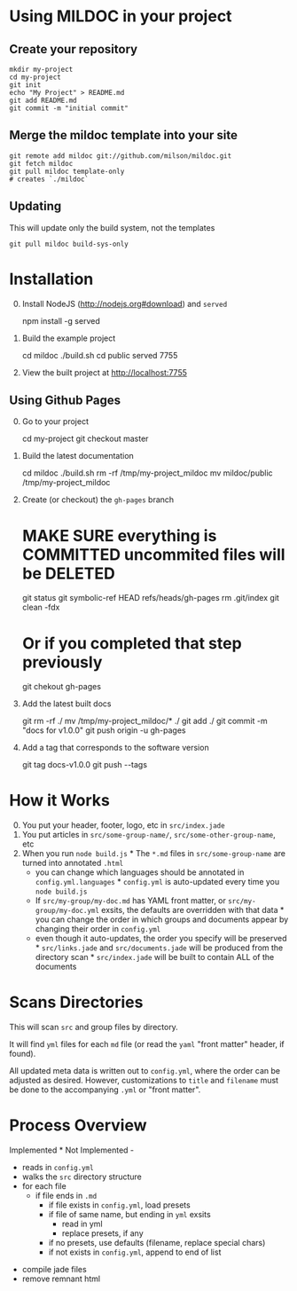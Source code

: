 Using MILDOC in your project
===

Create your repository
---

    mkdir my-project
    cd my-project
    git init
    echo "My Project" > README.md
    git add README.md
    git commit -m "initial commit"

Merge the mildoc template into your site
---

    git remote add mildoc git://github.com/milson/mildoc.git
    git fetch mildoc
    git pull mildoc template-only
    # creates `./mildoc`

Updating
---

This will update only the build system, not the templates

    git pull mildoc build-sys-only

Installation
===

  0. Install NodeJS (<http://nodejs.org#download>) and `served`

        npm install -g served

  0. Build the example project

        cd mildoc
        ./build.sh
        cd public
        served 7755

  0. View the built project at <http://localhost:7755>

Using Github Pages
---

  0. Go to your project

        cd my-project
        git checkout master
        
  0. Build the latest documentation

        cd mildoc
        ./build.sh
        rm -rf /tmp/my-project_mildoc
        mv mildoc/public /tmp/my-project_mildoc

  0. Create (or checkout) the `gh-pages` branch

        # MAKE SURE everything is COMMITTED uncommited files will be DELETED

        git status
        git symbolic-ref HEAD refs/heads/gh-pages
        rm .git/index
        git clean -fdx
        

        # Or if you completed that step previously
    
        git chekout gh-pages

  0. Add the latest built docs

        git rm -rf ./
        mv /tmp/my-project_mildoc/* ./
        git add ./
        git commit -m "docs for v1.0.0"
        git push origin -u gh-pages

  0. Add a tag that corresponds to the software version

        git tag docs-v1.0.0
        git push --tags


How it Works
===

  0. You put your header, footer, logo, etc in `src/index.jade` 
  0. You put articles in `src/some-group-name/`, `src/some-other-group-name`, etc
  0. When you run `node build.js`
    * The `*.md` files in `src/some-group-name` are turned into annotated `.html`
      * you can change which languages should be annotated in `config.yml.languages`
    * `config.yml` is auto-updated every time you `node build.js`
      * If `src/my-group/my-doc.md` has YAML front matter, or `src/my-group/my-doc.yml` exsits, the defaults are overridden with that data
    * you can change the order in which groups and documents appear by changing their order in `config.yml`
      * even though it auto-updates, the order you specify will be preserved
    * `src/links.jade` and `src/documents.jade` will be produced from the directory scan
    * `src/index.jade` will be built to contain ALL of the documents

Scans Directories
===

This will scan `src` and group files by directory.

It will find `yml` files for each `md` file (or read the `yaml` "front matter" header, if found).

All updated meta data is written out to `config.yml`, where the order can be adjusted as desired.
However, customizations to `title` and `filename` must be done to the accompanying `.yml` or "front matter".

Process Overview
===

Implemented *
Not Implemented -

  * reads in `config.yml`
  * walks the `src` directory structure
  * for each file
    * if file ends in `.md`
      * if file exists in `config.yml`, load presets
      * if file of same name, but ending in `yml` exsits
        * read in yml
        * replace presets, if any
      * if no presets, use defaults (filename, replace special chars)
      * if not exists in `config.yml`, append to end of list
  - compile jade files
  - remove remnant html
